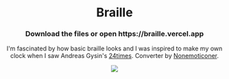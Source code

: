 <div align="center">
  <h1>Braille</h1>
  <h3>Download the files or open https://braille.vercel.app</h3>
  <p>I'm fascinated by how basic braille looks and I was inspired to make my own clock when I saw Andreas Gysin's <a href="https://24times.gysin-vanetti.com">24times</a>. Converter by <a href="https://github.com/Nonemoticoner">Nonemoticoner</a>.</p>
  <img src="https://i.imgur.com/HrtYqk0.png"></img>
</div>
